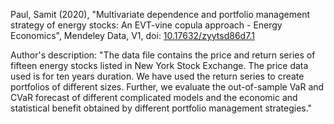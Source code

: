 Paul, Samit (2020), 
"Multivariate dependence and portfolio management strategy of energy stocks: An EVT-vine copula approach - Energy Economics", 
Mendeley Data, V1, doi: [10.17632/zyytsd86d7.1](https://doi.org/[10.17632/zyytsd86d7.1)

Author's description: "The data file contains the price and return series of fifteen energy stocks listed in New York Stock Exchange. The price data used is for ten years duration. We have used the return series to create portfolios of different sizes. Further, we evaluate the out-of-sample VaR and CVaR forecast of different complicated models and the economic and statistical benefit obtained by different portfolio management strategies."
